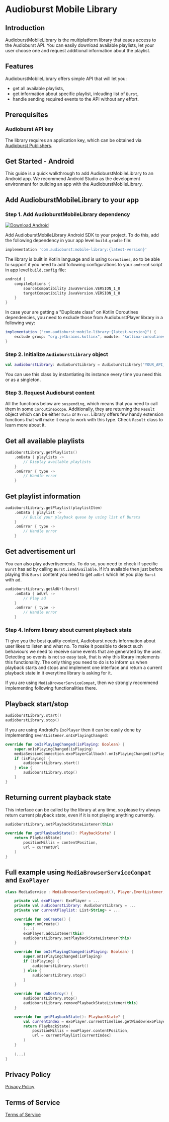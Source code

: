# Audioburst Mobile Library

## Introduction
AudioburstMobileLibrary is the multiplatform library that eases access to the Audioburst API. You can easily download available playlists, let your user choose one and request additional information about the playlist. 

## Features
AudioburstMobileLibrary offers simple API that will let you:
- get all available playlists,
- get information about specific playlist, inlcuding list of `Burst`,
- handle sending required events to the API without any effort.

## Prerequisites

### Audioburst API key
The library requires an application key, which can be obtained via [Audioburst Publishers](https://publishers.audioburst.com/).

## Get Started - Android

This guide is a quick walkthrough to add AudioburstMobileLibrary to an Android app. We recommend Android Studio as the development environment for building an app with the AudioburstMobileLibrary.

## Add AudioburstMobileLibrary to your app

### Step 1. Add AudioburstMobileLibrary dependency
[ ![Download Android](https://api.bintray.com/packages/audioburst/maven/mobile-library/images/download.svg) ](https://bintray.com/audioburst/maven/mobile-library/_latestVersion)

Add AudioburstMobileLibrary Android SDK to your project. To do this, add the following dependency in your app level `build.gradle` file:
```gradle
implementation 'com.audioburst:mobile-library:{latest-version}'
```

The library is built in Kotlin language and is using `Coroutines`, so to be able to support it you need to add following configurations to your `android` script in app level `build.config` file:
```gradle
android {
    compileOptions {
        sourceCompatibility JavaVersion.VERSION_1_8
        targetCompatibility JavaVersion.VERSION_1_8
    }
}
```

In case your are getting a "Duplicate class" on Kotlin Coroutines dependencies, you need to exclude those from AudioburstPlayer library in a following way:
```gradle
implementation ("com.audioburst:mobile-library:{latest-version}") {
    exclude group: "org.jetbrains.kotlinx", module: "kotlinx-coroutines-core-jvm"
}
```

### Step 2. Initialize `AudioburstLibrary` object
```kotlin
val audioburstLibrary: AudioburstLibrary = AudioburstLibrary("YOUR_API_KEY_HERE")
```
You can use this class by instantiating its instance every time you need this or as a singleton.

### Step 3. Request Audioburst content

All the functions below are `suspending`, which means that you need to call them in some `CoroutineScope`. Additionally, they are returning the `Result` object which can be either `Data` or `Error`. Library offers few handy extension functions that will make it easy to work with this type. Check `Result` class to learn more about it.  

## Get all available playlists
```kotlin
audioburstLibrary.getPlaylists()
    .onData { playlists ->
        // Display available playlists
    }
    .onError { type -> 
        // Handle error
    }
```

## Get playlist information
```kotlin
audioburstLibrary.getPlaylist(playlistItem)
    .onData { playlist ->
        // Build your playback queue by using list of Bursts
    }
    .onError { type -> 
        // Handle error
    }
```

## Get advertisement url
You can also play advertisements. To do so, you need to check if specific `Burst` has ad by calling `Burst.isAdAvailable`. If it's available then just before playing this `Burst` content you need to get `adUrl` which let you play `Burst` with ad. 
```kotlin
audioburstLibrary.getAdUrl(burst)
    .onData { adUrl ->
        // Play ad
    }
    .onError { type -> 
        // Handle error
    }
```

### Step 4. Inform library about current playback state
Ti give you the best quality content, Audioburst needs information about user likes to listen and what no. To make it possible to detect such behaviours we need to receive some events that are generated by the user. Detecting so events is not so easy task, that is why this library implements this functionality. The only thing you need to do is to inform us when playback starts and stops and implement one interface and return a current playback state in it everytime library is asking for it.

If you are using `MediaBrowserServiceCompat`, then we strongly recommend implementing following functionalities there.  

## Playback start/stop
```kotlin
audioburstLibrary.start()
audioburstLibrary.stop()
```

If you are using Android's `ExoPlayer` then it can be easily done by implementing `EventListener.onIsPlayingChanged`:
```kotlin
override fun onIsPlayingChanged(isPlaying: Boolean) {
    super.onIsPlayingChanged(isPlaying)
    mediaSessionConnection.exoPlayerCallback?.onIsPlayingChanged(isPlaying)
    if (isPlaying) {
        audioburstLibrary.start()
    } else {
        audioburstLibrary.stop()
    }
}
```

## Returning current playback state
This interface can be called by the library at any time, so please try always return current playback state, even if it is not playing anything currently.
```kotlin
audioburstLibrary.setPlaybackStateListener(this)

override fun getPlaybackState(): PlaybackState? {
    return PlaybackState(
        positionMillis = contentPosition,
        url = currentUrl
    )
}
```

## Full example using `MediaBrowserServiceCompat` and `ExoPlayer`
```kotlin
class MediaService : MediaBrowserServiceCompat(), Player.EventListener, PlaybackStateListener {

    private val exoPlayer: ExoPlayer = ...
    private val audioburstLibrary: AudioburstLibrary = ...
    private var currentPlaylist: List<String> = ...

    override fun onCreate() {
        super.onCreate()
        (...)
        exoPlayer.addListener(this)
        audioburstLibrary.setPlaybackStateListener(this)
    }

    override fun onIsPlayingChanged(isPlaying: Boolean) {
        super.onIsPlayingChanged(isPlaying)
        if (isPlaying) {
            audioburstLibrary.start()
        } else {
            audioburstLibrary.stop()
        }
    }

    override fun onDestroy() {
        audioburstLibrary.stop()
        audioburstLibrary.removePlaybackStateListener(this)
    }

    override fun getPlaybackState(): PlaybackState? {
        val currentIndex = exoPlayer.currentTimeline.getWindow(exoPlayer.currentWindowIndex, Timeline.Window())
        return PlaybackState(
            positionMillis = exoPlayer.contentPosition,
            url = currentPlaylist[currentIndex]
        )
    }
    
    (...)
}
```

## Privacy Policy
[Privacy Policy](https://audioburst.com/privacy)

## Terms of Service
[Terms of Service](https://audioburst.com/audioburst-publisher-terms)